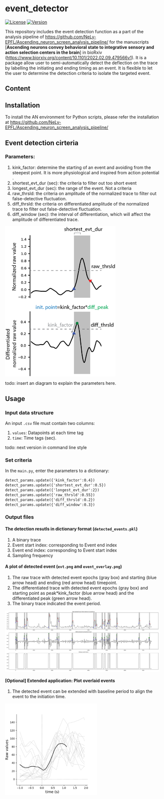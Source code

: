# event_detector
[![License](https://img.shields.io/badge/License-Apache%202.0-blue.svg)](https://opensource.org/licenses/Apache-2.0)
[![Version](https://badge.fury.io/gh/tterb%2FHyde.svg)](https://badge.fury.io/gh/tterb%2FHyde)

This repository includes the event detection function as a part of the analysis pipeline of https://github.com/NeLy-EPFL/Ascending_neuron_screen_analysis_pipeline/ for the manuscripts [**Ascending neurons convey behavioral state to integrative sensory and action selection centers in the brain**] in bioRxiv (https://www.biorxiv.org/content/10.1101/2022.02.09.479566v1). It is a package allow user to semi-automatically detect the deflection on the trace by labelling the initiating and ending timing as an event. It is flexible to let the user to determine the detection criteria to isolate the targeted event. 

## Content


## Installation
To install the AN environment for Python scripts, please refer the installation at https://github.com/NeLy-EPFL/Ascending_neuron_screen_analysis_pipeline/


## Event detection cirteria
### Parameters:
1. kink_factor: determine the starting of an event and avoiding from the steepest point. It is more physiological and inspired from action potential . 
2. shortest_evt_dur (sec): the criteria to filter out too short event
3. longest_evt_dur (sec): the range of the event. Not a criteria
4. raw_thrsld: the criteria on amplitude of the normalized trace to filter out false-detective fluctuation.
5. diff_thrsld: the criteria on differentiated amplitude of the normalized trace to filter out false-detective fluctuation.
6. diff_window (sec): the interval of differentiation, which will affect the amplitude of differentiated trace.

<p align="left">
  <img align="center" width="360" src="/images/event_detection_criteriaDiagram.png">
</p>

todo: insert an diagram to explain the parameters here.


## Usage
### Input data structure
An input ```.csv``` file must contain two columns:
1. ```values```: Datapoints at each time tag
2. ```time```: Time tags (sec).

todo: next version in command line style

### Set criteria

In the ```main.py```, enter the parameters to a dictionary:
```
detect_params.update({'kink_factor':0.4})
detect_params.update({'shortest_evt_dur':0.5})
detect_params.update({'longest_evt_dur':2})
detect_params.update({'raw_thrsld':0.55})
detect_params.update({'diff_thrsld':0.2})
detect_params.update({'diff_window':0.3})
```


### Output files
#### The detection resutls in dictionary format (```detected_events.pkl```)
1. A binary trace
2. Event start index: corresponding to Event end index
3. Event end index: corresponding to Event start index
4. Sampling frequency

#### A plot of detected event (```evt.png``` and ```event_overlay.png```)
1. The raw trace with detected event epochs (gray box) and starting (blue arrow head) and ending (red arrow head) timepoint.
2. The differentiated trace with detected event epochs (gray box) and starting point as peak*kink_factor (blue arrow head) and the differentiated peak (green arrow head).
3. The binary trace indicated the event period.
<p align="left">
  <img align="middle" width="1000" src="/output_events/evt.png">
</p>

#### [Optional] Extended application: Plot overlaid events
1. The detected event can be extended with baseline period to align the event to the initiation time.
<p align="left">
  <img align="middle" width="300" src="/output_events/event_overlay.png">
</p>


















